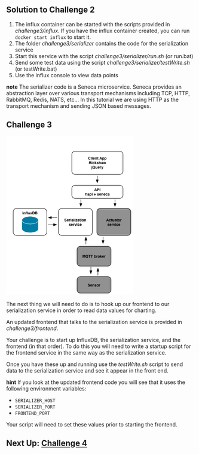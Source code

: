## Solution to Challenge 2

1. The influx container can be started with the scripts provided in _challenge3/influx_.  If you have the influx container created, you can run `docker start influx` to start it.
2. The folder _challenge3/serializer_ contains the code for the serialization service
3. Start this service with the script _challenge3/serializer/run.sh_ (or run.bat)
4. Send some test data using the script _challenge3/serializer/testWrite.sh_ (or testWrite.bat)
5. Use the influx console to view data points

__note__ The serializer code is a Seneca microservice. Seneca provides an
abstraction layer over various transport mechanisms including TCP, HTTP,
RabbitMQ, Redis, NATS, etc... In this tutorial we are using HTTP as the
transport mechanism and sending JSON based messages.

## Challenge 3
![image](../images/challenge3.png)

The next thing we will need to do is to hook up our frontend to our
serialization service in order to read data values for charting.

An updated frontend that talks to the serialization service is provided in
_challenge3/frontend_.

Your challenge is to start up InfluxDB, the serialization
service, and the frontend (in that order). To do this you will need to write a startup script for the frontend
service in the same way as the serialization service.

Once you have these up and running use the _testWrite.sh_ script to send data to
the serialization service and see it appear in the front end.

__hint__ If you look at the updated frontend code you will see that it uses the
following environment variables:

* `SERIALIZER_HOST`
* `SERIALIZER_PORT`
* `FRONTEND_PORT`

Your script will need to set these values prior to starting the frontend.

## Next Up: [Challenge 4](../challenge4/README.md)
